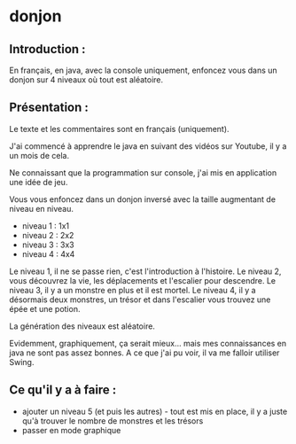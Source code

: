 # donjon
Introduction :
--------------

En français, en java, avec la console uniquement, enfoncez vous dans un donjon sur 4 niveaux où tout est aléatoire.


Présentation :
--------------

Le texte et les commentaires sont en français (uniquement).

J'ai commencé à apprendre le java en suivant des vidéos sur Youtube, il y a un mois de cela.

Ne connaissant que la programmation sur console, j'ai mis en application une idée de jeu.

Vous vous enfoncez dans un donjon inversé avec la taille augmentant de niveau en niveau.
- niveau 1 : 1x1
- niveau 2 : 2x2
- niveau 3 : 3x3
- niveau 4 : 4x4

Le niveau 1, il ne se passe rien, c'est l'introduction à l'histoire.
Le niveau 2, vous découvrez la vie, les déplacements et l'escalier pour descendre.
Le niveau 3, il y a un monstre en plus et il est mortel.
Le niveau 4, il y a désormais deux monstres, un trésor et dans l'escalier vous trouvez une épée et une potion.

La génération des niveaux est aléatoire.

Evidemment, graphiquement, ça serait mieux... mais mes connaissances en java ne sont pas assez bonnes.
A ce que j'ai pu voir, il va me falloir utiliser Swing.


Ce qu'il y a à faire :
----------------------

- ajouter un niveau 5 (et puis les autres) - tout est mis en place, il y a juste qu'à trouver le nombre de monstres et les trésors
- passer en mode graphique
